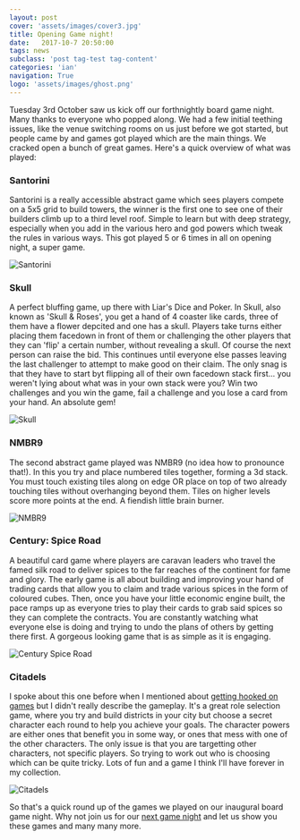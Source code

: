 ```yaml
---
layout: post
cover: 'assets/images/cover3.jpg'
title: Opening Game night!
date:   2017-10-7 20:50:00
tags: news
subclass: 'post tag-test tag-content'
categories: 'ian'
navigation: True
logo: 'assets/images/ghost.png'
---
```



Tuesday 3rd October saw us kick off our forthnightly board game night.  Many thanks to everyone who popped along.  We had a few initial teething issues, like the venue switching rooms on us just before we got started, but people came by and games got played which are the main things.  We cracked open a bunch of great games.  Here's a quick overview of what was played:

### Santorini
Santorini is a really accessible abstract game which sees players compete on a 5x5 grid to build towers, the winner is the first one to see one of their builders climb up to a third level roof.  Simple to learn but with deep strategy, especially when you add in the various hero and god powers which tweak the rules in various ways.  This got played 5 or 6 times in all on opening night, a super game.

![Santorini](http://www.wicklowmeeples.com/assets/images/santorini.jpg)


### Skull
A perfect bluffing game, up there with Liar's Dice and Poker.  In Skull, also known as 'Skull & Roses', you get a hand of 4 coaster like cards, three of them have a flower depcited and one has a skull.  Players take turns either placing them facedown in front of them or challenging the other players that they can 'flip' a certain number, without revealing a skull.  Of course the next person can raise the bid.  This continues until everyone else passes leaving the last challenger to attempt to make good on their claim.  The only snag is that they have to start byt flipping all of their own facedown stack first... you weren't lying about what was in your own stack were you?  Win two challenges and you win the game, fail a challenge and you lose a card from your hand. An absolute gem! 

![Skull](http://www.wicklowmeeples.com/assets/images/skull.jpg)

### NMBR9
The second abstract game played was NMBR9 (no idea how to pronounce that!).  In this you try and place numbered tiles together, forming a 3d stack.  You must touch existing tiles along on edge OR place on top of two already touching tiles without overhanging beyond them.  Tiles on higher levels score more points at the end.  A fiendish little brain burner.

![NMBR9](http://www.wicklowmeeples.com/assets/images/NMBR9.png)


### Century: Spice Road
A beautiful card game where players are caravan leaders who travel the famed silk road to deliver spices to the far reaches of the continent for fame and glory.  The early game is all about building and improving your hand of trading cards that allow you to claim and trade various spices in the form of coloured cubes.  Then, once you have your little economic engine built, the pace ramps up as everyone tries to play their cards to grab said spices so they can complete the contracts.  You are constantly watching what everyone else is doing and trying to undo the plans of others by getting there first.  A gorgeous looking game that is as simple as it is engaging.

![Century Spice Road](http://www.wicklowmeeples.com/assets/images/century.jpg)

### Citadels
I spoke about this one before when I mentioned about [getting hooked on games](http://www.wicklowmeeples.com/getting-hooked-on-games) but I didn't really describe the gameplay.  It's a great role selection game, where you try and build districts in your city but choose a secret character each round to help you achieve your goals.  The character powers are either ones that benefit you in some way, or ones that mess with one of the other characters.  The only issue is that you are targetting other characters, not specific players.  So trying to work out who is choosing which can be quite tricky.  Lots of fun and a game I think I'll have forever in my collection.

![Citadels](http://www.wicklowmeeples.com/assets/images/citadels_cards.jpg)

So that's a quick round up of the games we played on our inaugural board game night.  Why not join us for our [next game night](http://meetu.ps/c/3wcJr/zjHlC/f) and let us show you these games and many many more.

